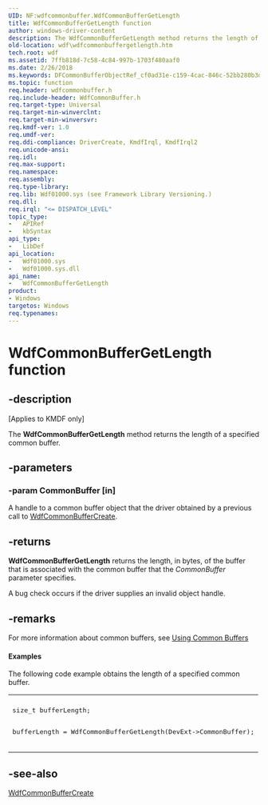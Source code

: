 ```yaml
---
UID: NF:wdfcommonbuffer.WdfCommonBufferGetLength
title: WdfCommonBufferGetLength function
author: windows-driver-content
description: The WdfCommonBufferGetLength method returns the length of a specified common buffer.
old-location: wdf\wdfcommonbuffergetlength.htm
tech.root: wdf
ms.assetid: 7ffb818d-7c58-4c84-997b-1703f480aaf0
ms.date: 2/26/2018
ms.keywords: DFCommonBufferObjectRef_cf0ad31e-c159-4cac-846c-52bb280b3d52.xml, WdfCommonBufferGetLength, WdfCommonBufferGetLength method, kmdf.wdfcommonbuffergetlength, wdf.wdfcommonbuffergetlength, wdfcommonbuffer/WdfCommonBufferGetLength
ms.topic: function
req.header: wdfcommonbuffer.h
req.include-header: WdfCommonBuffer.h
req.target-type: Universal
req.target-min-winverclnt: 
req.target-min-winversvr: 
req.kmdf-ver: 1.0
req.umdf-ver: 
req.ddi-compliance: DriverCreate, KmdfIrql, KmdfIrql2
req.unicode-ansi: 
req.idl: 
req.max-support: 
req.namespace: 
req.assembly: 
req.type-library: 
req.lib: Wdf01000.sys (see Framework Library Versioning.)
req.dll: 
req.irql: "<= DISPATCH_LEVEL"
topic_type:
-	APIRef
-	kbSyntax
api_type:
-	LibDef
api_location:
-	Wdf01000.sys
-	Wdf01000.sys.dll
api_name:
-	WdfCommonBufferGetLength
product:
- Windows
targetos: Windows
req.typenames: 
---
```


# WdfCommonBufferGetLength function


## -description


<p class="CCE_Message">[Applies to KMDF only]</p>

The <b>WdfCommonBufferGetLength</b> method returns the length of a specified common buffer. 


## -parameters




### -param CommonBuffer [in]

A handle to a common buffer object that the driver obtained by a previous call to <a href="https://msdn.microsoft.com/library/windows/hardware/ff545800">WdfCommonBufferCreate</a>.  


## -returns



<b>WdfCommonBufferGetLength</b> returns the length, in bytes, of the buffer that is associated with the common buffer that the <i>CommonBuffer</i> parameter specifies.

A bug check occurs if the driver supplies an invalid object handle.






## -remarks



For more information about common buffers, see <a href="https://msdn.microsoft.com/81a56f62-917e-4798-b2cc-6469c802fab8">Using Common Buffers</a>



#### Examples

The following code example obtains the length of a specified common buffer.

<div class="code"><span codelanguage=""><table>
<tr>
<th></th>
</tr>
<tr>
<td>
<pre>size_t bufferLength;

bufferLength = WdfCommonBufferGetLength(DevExt-&gt;CommonBuffer); </pre>
</td>
</tr>
</table></span></div>



## -see-also




<a href="https://msdn.microsoft.com/library/windows/hardware/ff545800">WdfCommonBufferCreate</a>
 

 

